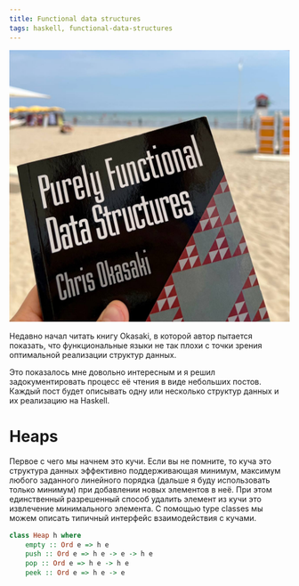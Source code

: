 ```yaml
---
title: Functional data structures
tags: haskell, functional-data-structures
---
```


<img style="text-align: center" src="/images/heaps/okasaki.jpg"/>

Недавно начал читать книгу Okasaki, в которой автор пытается показать, что функциональные языки не так плохи с точки зрения оптимальной реализации структур данных.

Это показалось мне довольно интересным и я решил задокументировать процесс её чтения в виде небольших постов. Каждый пост будет описывать одну или несколько структур данных и их реализацию на Haskell.

<!--more-->

# Heaps

Первое с чего мы начнем это кучи. Если вы не помните, то куча это структура данных эффективно поддерживающая минимум, максимум любого заданного линейного порядка (дальше я буду использовать только минимум) при добавлении новых элементов в неё.
При этом единственный разрешенный способ удалить элемент из кучи это извлечение минимального элемента.
С помощью type classes мы можем описать типичный интерфейс взаимодействия с кучами.

```haskell
class Heap h where
    empty :: Ord e => h e
    push :: Ord e => h e -> e -> h e
    pop :: Ord e => h e -> h e
    peek :: Ord e => h e -> e
```
